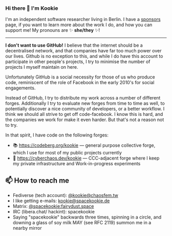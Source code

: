 ### Hi there 👋 I'm Kookie

I'm an independent software researcher living in Berlin. 
I have a [sponsors] page, if you want to learn more about the work I do, and how you can support me!
My pronouns are ✨ **she/they** ✨!

---

**I don't want to use GitHub!**  I believe that the internet should be a decentralised network,
and that companies have far too much power over our lives.
Github is no exception to this, and while I do have this account to participate in other people's projects,
I try to minimise the number of projects I myself maintain on here.

Unfortunately GitHub is a social necessity for those of us who produce code,
reminiscent of the role of Facebook in the early 2010's for social engagements.

Instead of GitHub, I try to distribute my work across a number of different forges.
Additionally I try to evaluate new forges from time to time as well, to potentially discover a nice community of developers, or a better workflow.
I think we should all strive to get off code-facebook.  I know this is hard, and the companies we work for make it even harder.
But that's not a reason not to try.

In that spirit, I have code on the following forges:

- 📚 https://codeberg.org/kookie — general purpose collective forge, which I use for most of my public projects currently
- 🍵 https://cyberchaos.dev/kookie — CCC-adjacent forge where I keep my private infrastructure and Work-in-progress experiments

[sponsors]: https://github.com/sponsors/spacekookie

## 📫 How to reach me

* Fediverse (tech account): [@kookie@chaosfem.tw](https://chaosfem.tw/@kookie)
* I like getting e-mails: kookie@spacekookie.de
* Matrix: [@spacekookie:fairydust.space](https://matrix.to/#/@spacekookie:fairydust.space)
* IRC (libera.chat/ hackint): spacekookie
* Saying "spacekookie" backwards three times, spinning in a circle, and downing a glass of soy milk MAY (see RFC 2119) summon me in a nearby mirror

[key]: https://spacekookie.de/555F2E4B6F87F91A4110.txt
